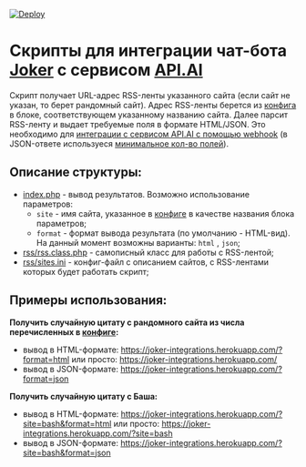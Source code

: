 [![Deploy](https://www.herokucdn.com/deploy/button.svg)](https://heroku.com/deploy)

# Скрипты для интеграции чат-бота [Joker](https://nikolaev-rd.github.io/joker-site/) с сервисом [API.AI](https://api.ai/)
Скрипт получает URL-адрес RSS-ленты указанного сайта (если сайт не указан, то берет рандомный сайт). Адрес RSS-ленты берется из [конфига](rss/sites.ini) в блоке, соответствующем указанному названию сайта. Далее парсит RSS-ленту и выдает требуемые поля в формате HTML/JSON.
Это необходимо для [интеграции с сервисом API.AI с помощью webhook](https://docs.api.ai/docs/webhook) (в JSON-ответе используеся [минимальное кол-во полей](https://docs.api.ai/docs/webhook#section-format-of-response-from-the-service)).

## Описание структуры:
  - [index.php](index.php) - вывод результатов. Возможно использование параметров:
    - `site` - имя сайта, указанное в [конфиге](rss/sites.ini) в качестве названия блока параметров;
    - `format` - формат вывода результата (по умолчанию - HTML-вид). На данный момент возможны варианты: `html` , `json`;
  - [rss/rss.class.php](rss/rss.class.php) - самописный класс для работы с RSS-лентой;
  - [rss/sites.ini](rss/sites.ini) - конфиг-файл с описанием сайтов, с RSS-лентами которых будет работать скрипт;

## Примеры использования: 
**Получить случайную цитату с рандомного сайта из числа перечисленных в [конфиге](rss/sites.ini):**
  - вывод в HTML-формате: https://joker-integrations.herokuapp.com/?format=html или просто: https://joker-integrations.herokuapp.com/
  - вывод в JSON-формате: https://joker-integrations.herokuapp.com/?format=json

**Получить случайную цитату с Баша:**
  - вывод в HTML-формате: https://joker-integrations.herokuapp.com/?site=bash&format=html или просто: https://joker-integrations.herokuapp.com/?site=bash
  - вывод в JSON-формате: https://joker-integrations.herokuapp.com/?site=bash&format=json
